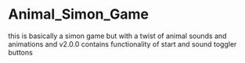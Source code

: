 # Animal_Simon_Game
this is basically a simon game but with a twist of animal sounds and animations
and v2.0.0 contains functionality of start and sound toggler buttons
